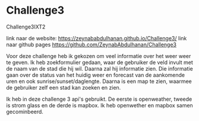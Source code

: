 # Challenge3
Challenge3IXT2

link naar de website: https://zeynababdulhanan.github.io/Challenge3/
link naar github pages https://github.com/ZeynabAbdulhanan/Challenge3

Voor deze challenge heb ik gekozen om veel informatie over het weer weer te geven. Ik heb zoekformulier gedaan, waar de gebruiker de veld invult met de naam van de stad die hij wil. Daarna zal hij informatie zien. Die informatie gaan over de status van het huidig weer en forecast van de aankomende uren en ook sunrise/sunset/daglengte. Daarna is een map te zien, waarmee de gebruiker zelf een stad kan zoeken en zien. 


Ik heb in deze challenge 3 api's gebruikt. De eerste is openweather, tweede is strom glass en de derde is mapbox. Ik heb openwether en mapbox samen gecominbeerd. 
